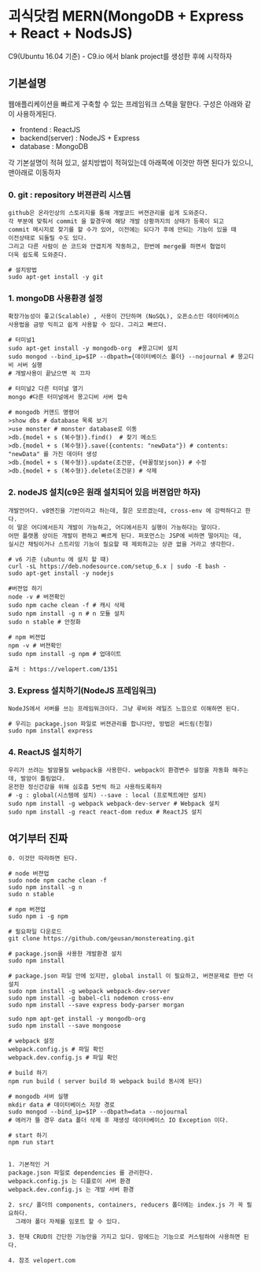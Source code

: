 # 괴식닷컴 MERN(MongoDB + Express + React + NodsJS)
C9(Ubuntu 16.04 기준) - C9.io 에서 blank project를 생성한 후에 시작하자

## 기본설명
웹애플리케이션을 빠르게 구축할 수 있는 프레임워크 스택을 말한다.  구성은 아래와 같이 사용하게된다.
- frontend : ReactJS
- backend(server) : NodeJS + Express
- database : MongoDB

각 기본설명이 적혀 있고, 설치방법이 적혀있는데 아래쪽에 이것만 하면 된다가 있으니, 맨아래로 이동하자


### 0. git : repository 버젼관리 시스템
    github은 온라인상의 스토리지를 통해 개발코드 버젼관리를 쉽게 도와준다. 
    각 부분에 맞춰서 commit 을 할경우에 해당 개발 상황까지의 상태가 등록이 되고
    commit 메시지로 찾기를 할 수가 있어, 이전에는 되다가 후에 안되는 기능이 있을 때
    이전상태로 되돌릴 수도 있다. 
    그리고 다른 사람이 쓴 코드와 안겹치게 작동하고, 한번에 merge를 하면서 협업이
    더욱 쉽도록 도와준다.
    
    # 설치방법
    sudo apt-get install -y git
    
### 1. mongoDB 사용환경 설정
    확장가능성이 좋고(Scalable) , 사용이 간단하며 (NoSQL), 오픈소스인 데이터베이스
    사용법을 금방 익히고 쉽게 사용할 수 있다. 그리고 빠르다.
    
    # 터미널1
    sudo apt-get install -y mongodb-org  #몽고디비 설치
    sudo mongod --bind_ip=$IP --dbpath={데이터베이스 폴더} --nojournal # 몽고디비 서버 실행
    # 개발사용이 끝났으면 꼭 끄자
    
    # 터미널2 다른 터미널 열기
    mongo #다른 터미널에서 몽고디비 서버 접속
    
    # mongodb 커맨드 명령어
    >show dbs # database 목록 보기
    >use monster # monster database로 이동
    >db.{model + s (복수형)}.find()  # 찾기 메소드
    >db.{model + s (복수형)}.save({contents: "newData"}) # contents: "newData" 를 가진 데이터 생성
    >db.{model + s (복수형)}.update(조건문, {바꿀정보json}) # 수정
    >db.{model + s (복수형)}.delete(조건문) # 삭제
    
    
    
### 2. nodeJS 설치(c9은 원래 설치되어 있음 버젼업만 하자)
    개발언어다. v8엔진을 기반이라고 하는데, 잘은 모르겠는데, cross-env 에 강력하다고 한다.
    이 말은 어디에서든지 개발이 가능하고, 어디에서든지 실행이 가능하다는 말이다.
    어떤 플랫폼 상이든 개발이 편하고 빠르게 된다. 퍼포먼스는 JSP에 비하면 떨어지는 데,
    실시간 채팅이거나 스트리밍 기능이 필요할 때 제외하고는 상관 없을 거라고 생각한다.
    
    # v6 기준 (ubuntu 에 설치 할 때)
    curl -sL https://deb.nodesource.com/setup_6.x | sudo -E bash -
    sudo apt-get install -y nodejs
    
    #버젼업 하기
    node -v # 버젼확인
    sudo npm cache clean -f # 캐시 삭제
    sudo npm install -g n # n 모듈 설치
    sudo n stable # 안정화
    
    # npm 버젼업
    npm -v # 버젼확인
    sudo npm install -g npm # 업데이트
    
    출처 : https://velopert.com/1351
    
    
### 3. Express 설치하기(NodeJS 프레임워크)
    NodeJS에서 서버를 쓰는 프레임워크이다. 그냥 루비와 레일즈 느낌으로 이해하면 된다.
    
    # 우리는 package.json 파일로 버젼관리를 합니다만, 방법은 써드림(친절)
    sudo npm install express
    

### 4. ReactJS 설치하기
    우리가 쓰려는 발암물질 webpack을 사용한다. webpack이 환경변수 설정을 자동화 해주는데, 발암이 틀림없다.
    온전한 정신건강을 위해 심호흡 5번씩 하고 사용하도록하자
    # -g : global(시스템에 설치) --save : local (프로젝트에만 설치)
    sudo npm install -g webpack webpack-dev-server # Webpack 설치
    sudo npm install -g react react-dom redux # ReactJS 설치 
    
    

## 여기부터 진짜
    0. 이것만 따라하면 된다.
    
    # node 버젼업
    sudo node npm cache clean -f
    sudo npm install -g n
    sudo n stable
    
    # npm 버젼업
    sudo npm i -g npm
    
    # 필요파일 다운로드
    git clone https://github.com/geusan/monstereating.git
    
    # package.json을 사용한 개발환경 설치
    sudo npm install
    
    # package.json 파일 안에 있지만, global install 이 필요하고, 버젼문제로 한번 더 설치
    sudo npm install -g webpack webpack-dev-server
    sudo npm install -g babel-cli nodemon cross-env
    sudo npm install --save express body-parser morgan
    
    sudo npm apt-get install -y mongodb-org
    sudo npm install --save mongoose
    
    # webpack 설정
    webpack.config.js # 파일 확인
    webpack.dev.config.js # 파일 확인
    
    # build 하기
    npm run build ( server build 와 webpack build 동시에 된다)
    
    # mongodb 서버 실행
    mkdir data # 데이터베이스 저장 경로
    sudo mongod --bind_ip=$IP --dbpath=data --nojournal 
    # 에러가 뜰 경우 data 폴더 삭제 후 재생성 데이터베이스 IO Exception 이다.
    
    # start 하기
    npm run start 
    
    
    1. 기본적인 거
    package.json 파일로 dependencies 를 관리한다.
    webpack.config.js 는 디플로이 서버 환경
    webpack.dev.config.js 는 개발 서버 환경
    
    2. src/ 폴더의 components, containers, reducers 폴더에는 index.js 가 꼭 필요하다. 
      그래야 폴더 자체를 임포트 할 수 있다.
    
    3. 현재 CRUD의 간단한 기능만을 가지고 있다. 맘에드는 기능으로 커스텀하여 사용하면 된다.
    
    4. 참조 velopert.com
    